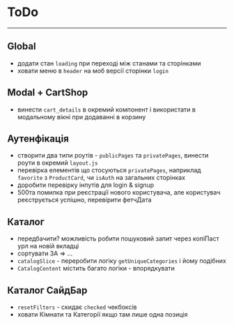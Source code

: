 # ToDo

---

## Global

- додати стан `loading` при переході між станами та сторінками
- ховати меню в `header` на моб версії сторінки `login`

## Modal + CartShop

- винести `cart_details` в окремий компонент і використати в модальному вікні при додаванні в корзину

## Аутенфікація

- створити два типи роутів - `publicPages` та `privatePages`, винести роути в окремий `layout.js`
- перевірка елементів що стосуються `privatePages`, наприклад `favorite` з `ProductCard`, чи `isAuth` на загальних сторінках
- доробити перевірку інпутів для login & signup
- 500та помилка при реєстрації нового користувача, але користувач реєструється успішно, перевірити фетчДата

## Каталог

- передбачити? можливість робити пошуковий запит через копіПаст урл на новій вкладці
- сортувати ЗА => ...
- `catalogSlice` - переробити логіку `getUniqueCategories` і йому подібних
- `CatalogContent` містить багато логіки - впорядкувати

## Каталог СайдБар

- `resetFilters` - скидає `checked` чекбоксів
- ховати Кімнати та Категорії якщо там лише одна позиція
